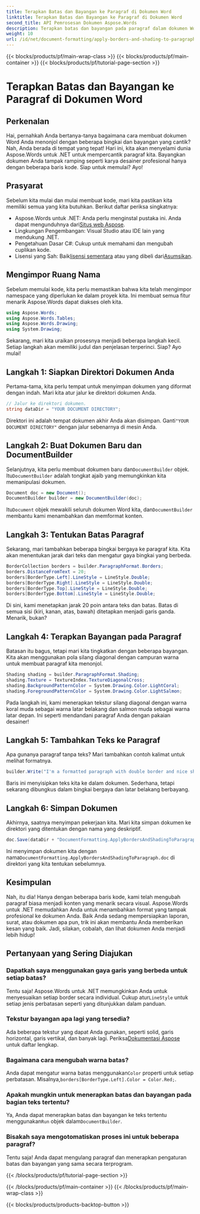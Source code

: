 ```yaml
---
title: Terapkan Batas dan Bayangan ke Paragraf di Dokumen Word
linktitle: Terapkan Batas dan Bayangan ke Paragraf di Dokumen Word
second_title: API Pemrosesan Dokumen Aspose.Words
description: Terapkan batas dan bayangan pada paragraf dalam dokumen Word menggunakan Aspose.Words untuk .NET. Ikuti panduan langkah demi langkah kami untuk menyempurnakan format dokumen Anda.
weight: 10
url: /id/net/document-formatting/apply-borders-and-shading-to-paragraph/
---
```


{{< blocks/products/pf/main-wrap-class >}}
{{< blocks/products/pf/main-container >}}
{{< blocks/products/pf/tutorial-page-section >}}

# Terapkan Batas dan Bayangan ke Paragraf di Dokumen Word

## Perkenalan

Hai, pernahkah Anda bertanya-tanya bagaimana cara membuat dokumen Word Anda menonjol dengan beberapa bingkai dan bayangan yang cantik? Nah, Anda berada di tempat yang tepat! Hari ini, kita akan menyelami dunia Aspose.Words untuk .NET untuk mempercantik paragraf kita. Bayangkan dokumen Anda tampak ramping seperti karya desainer profesional hanya dengan beberapa baris kode. Siap untuk memulai? Ayo!

## Prasyarat

Sebelum kita mulai dan mulai membuat kode, mari kita pastikan kita memiliki semua yang kita butuhkan. Berikut daftar periksa singkatnya:

-  Aspose.Words untuk .NET: Anda perlu menginstal pustaka ini. Anda dapat mengunduhnya dari[Situs web Aspose](https://releases.aspose.com/words/net/).
- Lingkungan Pengembangan: Visual Studio atau IDE lain yang mendukung .NET.
- Pengetahuan Dasar C#: Cukup untuk memahami dan mengubah cuplikan kode.
- Lisensi yang Sah: Baik[lisensi sementara](https://purchase.aspose.com/temporary-license/) atau yang dibeli dari[Asumsikan](https://purchase.aspose.com/buy).

## Mengimpor Ruang Nama

Sebelum memulai kode, kita perlu memastikan bahwa kita telah mengimpor namespace yang diperlukan ke dalam proyek kita. Ini membuat semua fitur menarik Aspose.Words dapat diakses oleh kita.

```csharp
using Aspose.Words;
using Aspose.Words.Tables;
using Aspose.Words.Drawing;
using System.Drawing;
```

Sekarang, mari kita uraikan prosesnya menjadi beberapa langkah kecil. Setiap langkah akan memiliki judul dan penjelasan terperinci. Siap? Ayo mulai!

## Langkah 1: Siapkan Direktori Dokumen Anda

Pertama-tama, kita perlu tempat untuk menyimpan dokumen yang diformat dengan indah. Mari kita atur jalur ke direktori dokumen Anda.

```csharp
// Jalur ke direktori dokumen.
string dataDir = "YOUR DOCUMENT DIRECTORY";
```

 Direktori ini adalah tempat dokumen akhir Anda akan disimpan. Ganti`"YOUR DOCUMENT DIRECTORY"` dengan jalur sebenarnya di mesin Anda.

## Langkah 2: Buat Dokumen Baru dan DocumentBuilder

 Selanjutnya, kita perlu membuat dokumen baru dan`DocumentBuilder` objek. Itu`DocumentBuilder` adalah tongkat ajaib yang memungkinkan kita memanipulasi dokumen.

```csharp
Document doc = new Document();
DocumentBuilder builder = new DocumentBuilder(doc);
```

 Itu`Document` objek mewakili seluruh dokumen Word kita, dan`DocumentBuilder` membantu kami menambahkan dan memformat konten.

## Langkah 3: Tentukan Batas Paragraf

Sekarang, mari tambahkan beberapa bingkai bergaya ke paragraf kita. Kita akan menentukan jarak dari teks dan mengatur gaya bingkai yang berbeda.

```csharp
BorderCollection borders = builder.ParagraphFormat.Borders;
borders.DistanceFromText = 20;
borders[BorderType.Left].LineStyle = LineStyle.Double;
borders[BorderType.Right].LineStyle = LineStyle.Double;
borders[BorderType.Top].LineStyle = LineStyle.Double;
borders[BorderType.Bottom].LineStyle = LineStyle.Double;
```

Di sini, kami menetapkan jarak 20 poin antara teks dan batas. Batas di semua sisi (kiri, kanan, atas, bawah) ditetapkan menjadi garis ganda. Menarik, bukan?

## Langkah 4: Terapkan Bayangan pada Paragraf

Batasan itu bagus, tetapi mari kita tingkatkan dengan beberapa bayangan. Kita akan menggunakan pola silang diagonal dengan campuran warna untuk membuat paragraf kita menonjol.

```csharp
Shading shading = builder.ParagraphFormat.Shading;
shading.Texture = TextureIndex.TextureDiagonalCross;
shading.BackgroundPatternColor = System.Drawing.Color.LightCoral;
shading.ForegroundPatternColor = System.Drawing.Color.LightSalmon;
```

Pada langkah ini, kami menerapkan tekstur silang diagonal dengan warna koral muda sebagai warna latar belakang dan salmon muda sebagai warna latar depan. Ini seperti mendandani paragraf Anda dengan pakaian desainer!

## Langkah 5: Tambahkan Teks ke Paragraf

Apa gunanya paragraf tanpa teks? Mari tambahkan contoh kalimat untuk melihat formatnya.

```csharp
builder.Write("I'm a formatted paragraph with double border and nice shading.");
```

Baris ini menyisipkan teks kita ke dalam dokumen. Sederhana, tetapi sekarang dibungkus dalam bingkai bergaya dan latar belakang berbayang.

## Langkah 6: Simpan Dokumen

Akhirnya, saatnya menyimpan pekerjaan kita. Mari kita simpan dokumen ke direktori yang ditentukan dengan nama yang deskriptif.

```csharp
doc.Save(dataDir + "DocumentFormatting.ApplyBordersAndShadingToParagraph.doc");
```

 Ini menyimpan dokumen kita dengan nama`DocumentFormatting.ApplyBordersAndShadingToParagraph.doc` di direktori yang kita tentukan sebelumnya.

## Kesimpulan

Nah, itu dia! Hanya dengan beberapa baris kode, kami telah mengubah paragraf biasa menjadi konten yang menarik secara visual. Aspose.Words untuk .NET memudahkan Anda untuk menambahkan format yang tampak profesional ke dokumen Anda. Baik Anda sedang mempersiapkan laporan, surat, atau dokumen apa pun, trik ini akan membantu Anda memberikan kesan yang baik. Jadi, silakan, cobalah, dan lihat dokumen Anda menjadi lebih hidup!

## Pertanyaan yang Sering Diajukan

### Dapatkah saya menggunakan gaya garis yang berbeda untuk setiap batas?  
 Tentu saja! Aspose.Words untuk .NET memungkinkan Anda untuk menyesuaikan setiap border secara individual. Cukup atur`LineStyle` untuk setiap jenis perbatasan seperti yang ditunjukkan dalam panduan.

### Tekstur bayangan apa lagi yang tersedia?  
 Ada beberapa tekstur yang dapat Anda gunakan, seperti solid, garis horizontal, garis vertikal, dan banyak lagi. Periksa[Dokumentasi Aspose](https://reference.aspose.com/words/net/) untuk daftar lengkap.

### Bagaimana cara mengubah warna batas?  
 Anda dapat mengatur warna batas menggunakan`Color` properti untuk setiap perbatasan. Misalnya,`borders[BorderType.Left].Color = Color.Red;`.

### Apakah mungkin untuk menerapkan batas dan bayangan pada bagian teks tertentu?  
 Ya, Anda dapat menerapkan batas dan bayangan ke teks tertentu menggunakan`Run` objek dalam`DocumentBuilder`.

### Bisakah saya mengotomatiskan proses ini untuk beberapa paragraf?  
Tentu saja! Anda dapat mengulang paragraf dan menerapkan pengaturan batas dan bayangan yang sama secara terprogram.

{{< /blocks/products/pf/tutorial-page-section >}}

{{< /blocks/products/pf/main-container >}}
{{< /blocks/products/pf/main-wrap-class >}}

{{< blocks/products/products-backtop-button >}}

